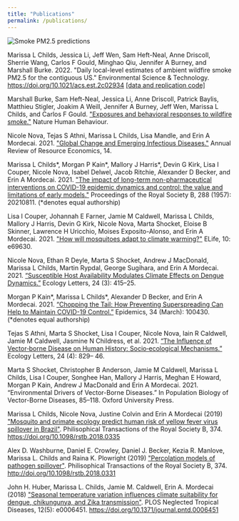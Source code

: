 ```yaml
---
title: "Publications"
permalink: /publications/
---
```


![Smoke PM2.5 predictions](/images/smoke_animation_2020.gif)

Marissa L Childs, Jessica Li, Jeff Wen, Sam Heft-Neal, Anne Driscoll, Sherrie Wang, Carlos F Gould, Minghao Qiu, Jennifer A Burney, and Marshall Burke. 2022. "Daily local-level estimates of ambient wildfire smoke PM2.5 for the contiguous US." Environmental Science & Technology. https://doi.org/10.1021/acs.est.2c02934 [\[data and replication code\]](https://github.com/echolab-stanford/daily-10km-smokePM) 

Marshall Burke, Sam Heft-Neal, Jessica Li, Anne Driscoll, Patrick Baylis, Matthieu Stigler, Joakim A Weill, Jennifer A Burney, Jeff Wen, Marissa L Childs, and Carlos F Gould. ["Exposures and behavioral responses to wildfire smoke."](https://doi.org/10.1038/s41562-022-01396-6) Nature Human Behaviour.

Nicole Nova, Tejas S Athni, Marissa L Childs, Lisa Mandle, and Erin A Mordecai. 2021. ["Global Change and Emerging Infectious Diseases."](https://doi.org/10.1146/annurev-resource-111820-024214) Annual Review of Resource Economics, 14. 

Marissa L Childs\*, Morgan P Kain\*, Mallory J Harris\*, Devin G Kirk, Lisa I Couper, Nicole Nova, Isabel Delwel, Jacob Ritchie, Alexander D Becker, and Erin A Mordecai. 2021. ["The impact of long-term non-pharmaceutical interventions on COVID-19 epidemic dynamics and control: the value and limitations of early models."](https://doi.org/10.1098/rspb.2021.0811) Proceedings of the Royal Society B, 288 (1957): 20210811. (\*denotes equal authorship)

Lisa I Couper, Johannah E Farner, Jamie M Caldwell, Marissa L Childs, Mallory J Harris, Devin G Kirk, Nicole Nova, Marta Shocket, Eloise B Skinner, Lawrence H Uricchio, Moises Exposito-Alonso, and Erin A Mordecai. 2021. ["How will mosquitoes adapt to climate warming?"](https://doi.org/10.7554/eLife.69630) ELife, 10: e69630. 

Nicole Nova, Ethan R Deyle, Marta S Shocket, Andrew J MacDonald, Marissa L Childs, Martin Rypdal, George Sugihara, and Erin A Mordecai. 2021. [“Susceptible Host Availability Modulates Climate Effects on Dengue Dynamics.”](https://doi.org/10.1111/ele.13652.) Ecology Letters, 24 (3): 415–25. 

Morgan P Kain\*, Marissa L Childs\*, Alexander D Becker, and Erin A Mordecai. 2021. [“Chopping the Tail: How Preventing Superspreading Can Help to Maintain COVID-19 Control.”](https://doi.org/10.1016/j.epidem.2020.100430.) Epidemics, 34 (March): 100430. (\*denotes equal authorship)

Tejas S Athni, Marta S Shocket, Lisa I Couper, Nicole Nova, Iain R Caldwell, Jamie M Caldwell, Jasmine N Childress, et al. 2021. [“The Influence of Vector‐borne Disease on Human History: Socio‐ecological Mechanisms.”](https://doi.org/10.1111/ele.13675) Ecology Letters, 24 (4): 829– 46.

Marta S Shocket, Christopher B Anderson, Jamie M Caldwell, Marissa L Childs, Lisa I Couper, Songhee Han, Mallory J Harris, Meghan E Howard, Morgan P Kain, Andrew J MacDonald and Erin A Mordecai. 2021. “Environmental Drivers of Vector-Borne Diseases.” In Population Biology of Vector-Borne Diseases, 85–118. Oxford University Press.

Marissa L Childs, Nicole Nova, Justine Colvin and Erin A Mordecai (2019) ["Mosquito and primate ecology predict human risk of yellow fever virus spillover in Brazil"](https://doi.org/10.1098/rstb.2018.0335). Philisophical Transactions of the Royal Society B, 374. https://doi.org/10.1098/rstb.2018.0335

Alex D. Washburne, Daniel E. Crowley, Daniel J. Becker, Kezia R. Manlove, Marissa L. Childs and Raina K. Plowright (2019) ["Percolation models of pathogen spillover"](http://doi.org/10.1098/rstb.2018.0331). Philisophical Transactions of the Royal Society B, 374. http://doi.org/10.1098/rstb.2018.0331

John H. Huber, Marissa L. Childs, Jamie M. Caldwell, Erin A. Mordecai (2018) ["Seasonal temperature variation influences climate suitability for dengue, chikungunya, and Zika transmission"](https://doi.org/10.1371/journal.pntd.0006451). PLOS Neglected Tropical Diseases, 12(5): e0006451. https://doi.org/10.1371/journal.pntd.0006451

